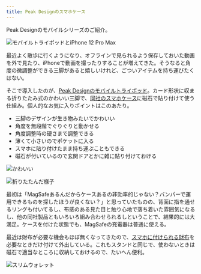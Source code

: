 ```yaml
---
title: Peak Designのスマホケース
---
```

Peak Designのモバイルシリーズのご紹介。

![](https://lh3.googleusercontent.com/hTThGkxOwyys3XosBIxAKXVKjdKRgXwvyT0bc5VUiCtdjNeSvGR77SUICbqKM_vklD5JUpflmUKSXQv6PLkf0QzSXqnTFBPQz1tTT1W622YZfcWy3oEkCupRcXtHDQbHMEDlRZepUaAkKY61B4U33Q "モバイルトライポッドとiPhone 12 Pro Max")

最近よく散歩に行くようになり、オフラインで見られるよう保存しておいた動画を外で見たり、iPhoneで動画を撮ったりすることが増えてきた。そうなると角度の微調整ができる三脚があると嬉しいけれど、ごついアイテムを持ち運びたくはない。

そこで導入したのが、[Peak Designのモバイルトライポッド](https://www.amazon.co.jp/dp/B09FRZPLL3)。カード形状に収まる折りたたみ式のかわいい三脚で、[同社のスマホケース](https://www.amazon.co.jp/dp/B09FP3HP7Z?)に磁石で貼り付けて使う仕組み。個人的なお気に入りポイントはこのあたり。

*   三脚のデザインが生き物みたいでかわいい
*   角度を無段階でぐりぐりと動かせる
*   角度調整時の硬さまで調整できる
*   薄くて小さいのでポケットに入る
*   スマホに貼り付けたまま持ち運ぶこともできる
*   磁石が付いているので玄関ドアとかに雑に貼り付けておける

![](https://lh5.googleusercontent.com/XSNvweejMKkRPORKaKeU-1pnGc8admaM-RqsCdeBvwgfp_S0yzGrOiMAoUfFmnq_tsxkSsVl12TWi-_BbJTH7w5X7_qNZyAli_a9Se8YolAGTW3tdANwf9xBBB2oEGoNd0FuN9EuQ7qbKyD9h_CE7g "かわいい")

![](https://lh5.googleusercontent.com/0uCIdX9ArtGCNAo3c0ySM_s52WdbpHwAf3wZyIXMuzWeKQFaaTNd5aQLdXqGzv6SpYltX4nCPZR0-W4XOJTBTqdrsjpkgeuk4hCL_b-GSYtdyR3SnLomthehHeuZPcLM4JiFvfMOQEu2aG8pwXwRLw "折りたたんだ様子")

最初は「MagSafeあるんだからケースあるの非効率的じゃない？バンパーで運用できるものを探したほうが良くない？」と思っていたものの、背面に指を通せるリングも付いてるし、布感のある見た目と触り心地で落ち着いた雰囲気になるし、他の同社製品ともいろいろ組み合わせられるしということで、結果的には大満足。ケースを付けた状態でも、MagSafeの充電器は普通に使える。

最近は財布が必要な機会もほぼ無くなってきたので、[スマホに付けられる財布](https://www.amazon.co.jp/dp/B09FSGW671)を必要なときだけ付けて外出している。これもスタンドと同じで、使わないときは磁石で適当なところに収納しておけるので、たいへん便利。

![](https://lh6.googleusercontent.com/4wdDxxj2N-JYg5aEMF41lwmOKQW9wpVazDVVa0cBw9SbVJYjU9czuMBhafloxOUtL4I52mkGFzA9SEBvqMLvNxUJeowR1PcXTq6Qu5YI6_54Nncf37bGxRsDVIDgW3laxUWi-hzXUSWKZ18u5yJRUg "スリムウォレット")
